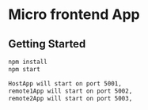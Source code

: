 # Micro frontend App

## Getting Started

```bash
npm install
npm start

HostApp will start on port 5001,
remote1App will start on port 5002,
remote2App will start on port 5003,
```
